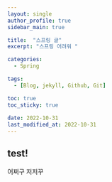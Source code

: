 ```yaml
---
layout: single
author_profile: true
sidebar_main: true

title:  "스프링 글"
excerpt: "스프링 어려워 "

categories:
  - Spring

tags:
  - [Blog, jekyll, Github, Git]

toc: true
toc_sticky: true
 
date: 2022-10-31
last_modified_at: 2022-10-31
---
```



## test!

어쩌구 저저꾸 